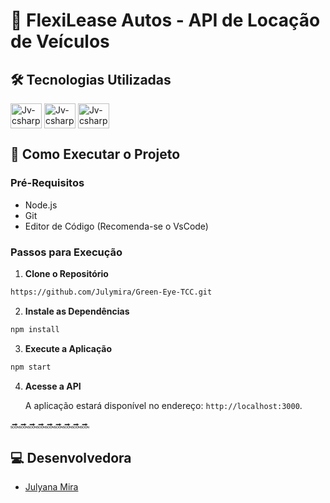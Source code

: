# 🚗 FlexiLease Autos - API de Locação de Veículos

## 🛠️ Tecnologias Utilizadas

<div>
<img align="center" alt="Jv-csharp" height="40" width="50" src="https://cdn.jsdelivr.net/gh/devicons/devicon@latest/icons/nodejs/nodejs-original-wordmark.svg" />
<img align="center" alt="Jv-csharp" height="40" width="50" src="https://cdn.jsdelivr.net/gh/devicons/devicon@latest/icons/express/express-original-wordmark.svg" />
<img align="center" alt="Jv-csharp" height="40" width="50" src="https://cdn.jsdelivr.net/gh/devicons/devicon@latest/icons/vscode/vscode-original-wordmark.svg" />
</div>

## 🚀 Como Executar o Projeto

### Pré-Requisitos

- Node.js
- Git
- Editor de Código (Recomenda-se o VsCode)

### Passos para Execução

1. **Clone o Repositório**

```bash
https://github.com/Julymira/Green-Eye-TCC.git
```

2. **Instale as Dependências**

```bash
npm install
```

3. **Execute a Aplicação**

```bash
npm start
```

4. **Acesse a API**

    A aplicação estará disponível no endereço: `http://localhost:3000`.



🔜🔜🔜🔜🔜🔜🔜🔜🔜

## 💻 Desenvolvedora

- [Julyana Mira](https://github.com/Julymira)